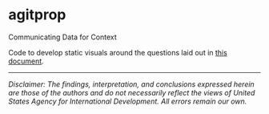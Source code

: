 # agitprop
Communicating Data for Context

Code to develop static visuals around the questions laid out in [this document](https://docs.google.com/document/d/1qpLzC2jMgduhMCs185IQNpLjfMYc8ewuIPgvXq9sicI/edit#).

---

*Disclaimer: The findings, interpretation, and conclusions expressed herein are those of the authors and do not necessarily reflect the views of United States Agency for International Development. All errors remain our own.*